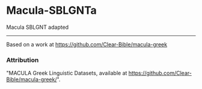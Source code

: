 # Macula-SBLGNTa
Macula SBLGNT adapted




---

Based on a work at https://github.com/Clear-Bible/macula-greek

### Attribution
"MACULA Greek Linguistic Datasets, available at https://github.com/Clear-Bible/macula-greek/".




